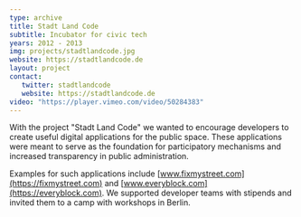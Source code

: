 ```yaml
---
type: archive
title: Stadt Land Code
subtitle: Incubator for civic tech
years: 2012 - 2013
img: projects/stadtlandcode.jpg
website: https://stadtlandcode.de
layout: project
contact:
   twitter: stadtlandcode
   website: https://stadtlandcode.de
video: "https://player.vimeo.com/video/50284383"
---
```


With the project "Stadt Land Code" we wanted to encourage developers to create useful digital applications for the public space.
These applications were meant to serve as the foundation for participatory mechanisms and increased transparency in public administration.

Examples for such applications include [www.fixmystreet.com](https://fixmystreet.com) and [www.everyblock.com](https://everyblock.com).
We supported developer teams with stipends and invited them to a camp with workshops in Berlin.

